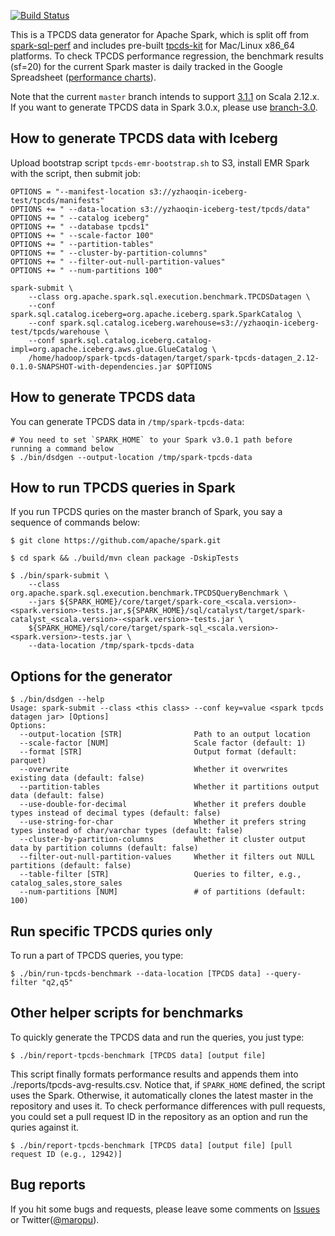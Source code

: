 [![Build Status](https://travis-ci.org/maropu/spark-tpcds-datagen.svg?branch=master)](https://travis-ci.org/maropu/spark-tpcds-datagen)

This is a TPCDS data generator for Apache Spark, which is split off from [spark-sql-perf](https://github.com/databricks/spark-sql-perf)
and includes pre-built [tpcds-kit](https://github.com/davies/tpcds-kit) for Mac/Linux x86_64 platforms.
To check TPCDS performance regression, the benchmark results (sf=20) for the current Spark master
is daily tracked in the Google Spreadsheet ([performance charts](https://docs.google.com/spreadsheets/d/1V8xoKR9ElU-rOXMH84gb5BbLEw0XAPTJY8c8aZeIqus/edit?usp=sharing)).

Note that the current `master` branch intends to support [3.1.1](https://downloads.apache.org/spark/spark-3.1.1) on Scala 2.12.x. If you want to generate TPCDS data in Spark 3.0.x, please use [branch-3.0](https://github.com/maropu/spark-tpcds-datagen/tree/branch-3.0).

## How to generate TPCDS data with Iceberg

Upload bootstrap script `tpcds-emr-bootstrap.sh` to S3, install EMR Spark with the script, then submit job:

```shell
OPTIONS = "--manifest-location s3://yzhaoqin-iceberg-test/tpcds/manifests"
OPTIONS += " --data-location s3://yzhaoqin-iceberg-test/tpcds/data"
OPTIONS += " --catalog iceberg"
OPTIONS += " --database tpcds1"
OPTIONS += " --scale-factor 100"
OPTIONS += " --partition-tables"
OPTIONS += " --cluster-by-partition-columns"
OPTIONS += " --filter-out-null-partition-values"
OPTIONS += " --num-partitions 100"

spark-submit \
    --class org.apache.spark.sql.execution.benchmark.TPCDSDatagen \
    --conf spark.sql.catalog.iceberg=org.apache.iceberg.spark.SparkCatalog \
    --conf spark.sql.catalog.iceberg.warehouse=s3://yzhaoqin-iceberg-test/tpcds/warehouse \
    --conf spark.sql.catalog.iceberg.catalog-impl=org.apache.iceberg.aws.glue.GlueCatalog \
    /home/hadoop/spark-tpcds-datagen/target/spark-tpcds-datagen_2.12-0.1.0-SNAPSHOT-with-dependencies.jar $OPTIONS
```

## How to generate TPCDS data

You can generate TPCDS data in `/tmp/spark-tpcds-data`:

    # You need to set `SPARK_HOME` to your Spark v3.0.1 path before running a command below
    $ ./bin/dsdgen --output-location /tmp/spark-tpcds-data

## How to run TPCDS queries in Spark

If you run TPCDS quries on the master branch of Spark, you say a sequence of commands below:

    $ git clone https://github.com/apache/spark.git

    $ cd spark && ./build/mvn clean package -DskipTests

    $ ./bin/spark-submit \
        --class org.apache.spark.sql.execution.benchmark.TPCDSQueryBenchmark \
        --jars ${SPARK_HOME}/core/target/spark-core_<scala.version>-<spark.version>-tests.jar,${SPARK_HOME}/sql/catalyst/target/spark-catalyst_<scala.version>-<spark.version>-tests.jar \
        ${SPARK_HOME}/sql/core/target/spark-sql_<scala.version>-<spark.version>-tests.jar \
        --data-location /tmp/spark-tpcds-data

## Options for the generator

    $ ./bin/dsdgen --help
    Usage: spark-submit --class <this class> --conf key=value <spark tpcds datagen jar> [Options]
    Options:
      --output-location [STR]                Path to an output location
      --scale-factor [NUM]                   Scale factor (default: 1)
      --format [STR]                         Output format (default: parquet)
      --overwrite                            Whether it overwrites existing data (default: false)
      --partition-tables                     Whether it partitions output data (default: false)
      --use-double-for-decimal               Whether it prefers double types instead of decimal types (default: false)
      --use-string-for-char                  Whether it prefers string types instead of char/varchar types (default: false)
      --cluster-by-partition-columns         Whether it cluster output data by partition columns (default: false)
      --filter-out-null-partition-values     Whether it filters out NULL partitions (default: false)
      --table-filter [STR]                   Queries to filter, e.g., catalog_sales,store_sales
      --num-partitions [NUM]                 # of partitions (default: 100)

## Run specific TPCDS quries only

To run a part of TPCDS queries, you type:

    $ ./bin/run-tpcds-benchmark --data-location [TPCDS data] --query-filter "q2,q5"

## Other helper scripts for benchmarks

To quickly generate the TPCDS data and run the queries, you just type:

    $ ./bin/report-tpcds-benchmark [TPCDS data] [output file]

This script finally formats performance results and appends them into ./reports/tpcds-avg-results.csv.
Notice that, if `SPARK_HOME` defined, the script uses the Spark.
Otherwise, it automatically clones the latest master in the repository and uses it.
To check performance differences with pull requests, you could set a pull request ID in the repository as an option
and run the quries against it.

    $ ./bin/report-tpcds-benchmark [TPCDS data] [output file] [pull request ID (e.g., 12942)]

## Bug reports

If you hit some bugs and requests, please leave some comments on [Issues](https://github.com/maropu/spark-sql-server/issues)
or Twitter([@maropu](http://twitter.com/#!/maropu)).

